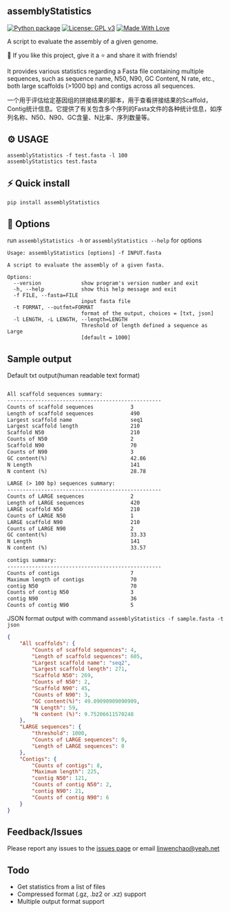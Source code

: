 ## assemblyStatistics
[![Python package](https://github.com/WenchaoLin/assemblyStatistics/actions/workflows/python-package.yml/badge.svg)](https://github.com/WenchaoLin/assemblyStatistics/actions/workflows/python-package.yml)
[![License: GPL v3](https://img.shields.io/badge/License-GPL%20v3-brightgreen.svg)](https://github.com/WenchaoLin/assemblyStatistics/blob/master/LICENSE)
[![Made With Love](https://img.shields.io/badge/Made%20With-Love-orange.svg)](https://github.com/chetanraj/awesome-github-badges)

A script to evaluate the assembly of a given genome. 


💙 If you like this project, give it a ⭐ and share it with friends!


It provides various statistics regarding a Fasta file containing multiple sequences, such as sequence name, N50, N90, GC Content, N rate, etc., both large scaffolds (>1000 bp) and contigs across all sequences.

一个用于评估给定基因组的拼接结果的脚本，用于查看拼接结果的Scaffold， Contig统计信息。它提供了有关包含多个序列的Fasta文件的各种统计信息，如序列名称、N50、N90、GC含量、N比率、序列数量等。



## ⚙ USAGE

```
assemblyStatistics -f test.fasta -l 100
assemblyStatistics test.fasta
```

## ⚡ Quick install

```
pip install assemblyStatistics
```


## 🔧 Options

run `assemblyStatistics -h` or `assemblyStatistics --help` for options

```
Usage: assemblyStatistics [options] -f INPUT.fasta

A script to evaluate the assembly of a given fasta.

Options:
  --version             show program's version number and exit
  -h, --help            show this help message and exit
  -f FILE, --fasta=FILE
                        input fasta file
  -t FORMAT, --outfmt=FORMAT
                        format of the output, choices = [txt, json]
  -l LENGTH, -L LENGTH, --length=LENGTH
                        Threshold of length defined a sequence as Large
                        [default = 1000]
```


## Sample output

Default txt output(human readable text format)

```txt

All scaffold sequences summary:
--------------------------------------------------
Counts of scaffold sequences            3                                       
Length of scaffold sequences            490                                     
Largest scaffold name                   seq1                                    
Largest scaffold length                 210                                     
Scaffold N50                            210                                     
Counts of N50                           2                                       
Scaffold N90                            70                                      
Counts of N90                           3                                       
GC content(%)                           42.86                                   
N Length                                141                                     
N content (%)                           28.78                                   

LARGE (> 100 bp) sequences summary:
--------------------------------------------------
Counts of LARGE sequences               2                                       
Length of LARGE sequences               420                                     
LARGE scaffold N50                      210                                     
Counts of LARGE N50                     1                                       
LARGE scaffold N90                      210                                     
Counts of LARGE N90                     2                                       
GC content(%)                           33.33                                   
N Length                                141                                     
N content (%)                           33.57                                   

contigs summary:
--------------------------------------------------
Counts of contigs                       7                                       
Maximum length of contigs               70                                      
contig N50                              70                                      
Counts of contig N50                    3                                       
contig N90                              36                                      
Counts of contig N90                    5     
```

JSON format output with command `assemblyStatistics -f sample.fasta -t json`

```json
{
    "All scaffolds": {
        "Counts of scaffold sequences": 4,
        "Length of scaffold sequences": 605,
        "Largest scaffold name": "seq2",
        "Largest scaffold length": 271,
        "Scaffold N50": 269,
        "Counts of N50": 2,
        "Scaffold N90": 45,
        "Counts of N90": 3,
        "GC content(%)": 49.09090909090909,
        "N Length": 59,
        "N content (%)": 9.75206611570248
    },
    "LARGE sequences": {
        "threshold": 1000,
        "Counts of LARGE sequences": 0,
        "Length of LARGE sequences": 0
    },
    "Contigs": {
        "Counts of contigs": 8,
        "Maximum length": 225,
        "contig N50": 121,
        "Counts of contig N50": 2,
        "contig N90": 21,
        "Counts of contig N90": 6
    }
}
```

## Feedback/Issues

Please report any issues to the [issues page](https://github.com/WenchaoLin/assemblyStatistics/issues) or email linwenchao@yeah.net

## Todo

- Get statistics from a list of files
- Compressed format (.gz, .bz2 or .xz) support
- Multiple output format support